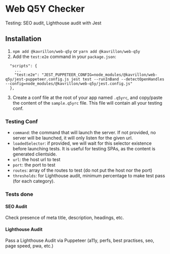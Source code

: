 # Web Q5Y Checker

Testing: SEO audit, Lighthouse audit with Jest

## Installation

1. `npm add @kavrillon/web-q5y` or `yarn add @kavrillon/web-q5y`
2. Add the `test:e2e` command in your `package.json`:

```
  "scripts": {
    ...
    "test:e2e": "JEST_PUPPETEER_CONFIG=node_modules/@kavrillon/web-q5y/jest-puppeteer.config.js jest test --runInBand --detectOpenHandles --config=node_modules/@kavrillon/web-q5y/jest.config.js"
  },
```

3. Create a conf file at the root of your app named `.q5yrc`, and copy/paste the content of the `sample.q5yrc` file. This file will contain all your testing conf.

### Testing Conf

- `command`: the command that will launch the server. If not provided, no server will be launched, it will only listen for the given url.
- `loadedSelector`: if provided, we will wait for this selector existence before launching tests. It is useful for testing SPAs, as the content is generated clientside.
- `url`: the host url to test
- `port`: the port to test
- `routes`: array of the routes to test (do not put the host nor the port)
- `thresholds`: for Lighthouse audit, minimum percentage to make test pass (for each category).

### Tests done

#### SEO Audit

Check presence of meta title, description, headings, etc.

#### Lighthouse Audit

Pass a Lighthouse Audit via Puppeteer (a11y, perfs, best practises, seo, page speed, pwa, etc.)
